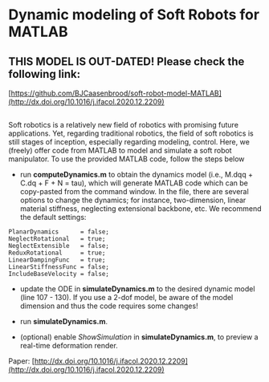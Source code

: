 #  Dynamic modeling of Soft Robots for MATLAB 

## THIS MODEL IS OUT-DATED! Please check the following link:

[https://github.com/BJCaasenbrood/soft-robot-model-MATLAB](http://dx.doi.org/10.1016/j.ifacol.2020.12.2209)

## 
Soft robotics is a relatively new field of robotics with promising future applications. Yet, regarding traditional robotics, the field of soft robotics is still stages of inception, especially regarding modeling, control. Here, we (freely) offer code from MATLAB to model and simulate a soft robot manipulator. To use the provided MATLAB code, follow the steps below

* run **computeDynamics.m** to obtain the dynamics model (i.e., M.dqq + C.dq + F + N = tau), which will generate MATLAB code which can be copy-pasted from the command window. In the file, 
there are several options to change the dynamics; for instance, two-dimension, linear material stiffness, neglecting extensional backbone, etc. We recommend the default settings:

```
PlanarDynamics      = false;
NeglectRotational   = true;
NeglectExtensible   = false;
ReduxRotational     = true;
LinearDampingFunc   = true;
LinearStiffnessFunc = false;
IncludeBaseVelocity = false;
```

* update the ODE in **simulateDynamics.m** to the desired dynamic model (line 107 - 130). If you use a 2-dof model, be aware of the model dimension and thus the code requires some changes! 
* run **simulateDynamics.m**.

* (optional) enable *ShowSimulation* in **simulateDynamics.m**, to preview a real-time deformation render.


Paper: [http://dx.doi.org/10.1016/j.ifacol.2020.12.2209](http://dx.doi.org/10.1016/j.ifacol.2020.12.2209)
